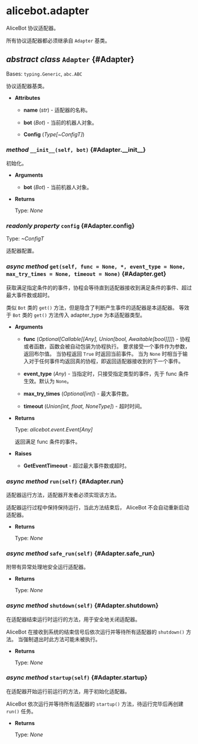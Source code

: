 # alicebot.adapter

AliceBot 协议适配器。

所有协议适配器都必须继承自 `Adapter` 基类。

## _abstract class_ `Adapter` {#Adapter}

Bases: `typing.Generic`, `abc.ABC`

协议适配器基类。

- **Attributes**

  - **name** (_str_) - 适配器的名称。

  - **bot** (_Bot_) - 当前的机器人对象。

  - **Config** (_Type\[~ConfigT\]_)

### _method_ `__init__(self, bot)` {#Adapter.\_\_init\_\_}

初始化。

- **Arguments**

  - **bot** (_Bot_) - 当前机器人对象。

- **Returns**

  Type: _None_

### _readonly property_ `config` {#Adapter.config}

Type: _~ConfigT_

适配器配置。

### _async method_ `get(self, func = None, *, event_type = None, max_try_times = None, timeout = None)` {#Adapter.get}

获取满足指定条件的的事件，协程会等待直到适配器接收到满足条件的事件、超过最大事件数或超时。

类似 `Bot` 类的 `get()` 方法，但是隐含了判断产生事件的适配器是本适配器。
等效于 `Bot` 类的 `get()` 方法传入 adapter_type 为本适配器类型。

- **Arguments**

  - **func** (_Optional\[Callable\[\[Any\], Union\[bool, Awaitable\[bool\]\]\]\]_) - 协程或者函数，函数会被自动包装为协程执行。
  要求接受一个事件作为参数，返回布尔值。
  当协程返回 `True` 时返回当前事件。
  当为 `None` 时相当于输入对于任何事件均返回真的协程，即返回适配器接收到的下一个事件。

  - **event\_type** (_Any_) - 当指定时，只接受指定类型的事件，先于 func 条件生效。默认为 `None`。

  - **max\_try\_times** (_Optional\[int\]_) - 最大事件数。

  - **timeout** (_Union\[int, float, NoneType\]_) - 超时时间。

- **Returns**

  Type: _alicebot.event.Event\[Any\]_

  返回满足 func 条件的事件。

- **Raises**

  - **GetEventTimeout** - 超过最大事件数或超时。

### _async method_ `run(self)` {#Adapter.run}

适配器运行方法，适配器开发者必须实现该方法。

适配器运行过程中保持保持运行，当此方法结束后， AliceBot 不会自动重新启动适配器。

- **Returns**

  Type: _None_

### _async method_ `safe_run(self)` {#Adapter.safe\_run}

附带有异常处理地安全运行适配器。

- **Returns**

  Type: _None_

### _async method_ `shutdown(self)` {#Adapter.shutdown}

在适配器结束运行时运行的方法，用于安全地关闭适配器。

AliceBot 在接收到系统的结束信号后依次运行并等待所有适配器的 `shutdown()` 方法。
当强制退出时此方法可能未被执行。

- **Returns**

  Type: _None_

### _async method_ `startup(self)` {#Adapter.startup}

在适配器开始运行前运行的方法，用于初始化适配器。

AliceBot 依次运行并等待所有适配器的 `startup()` 方法，待运行完毕后再创建 `run()` 任务。

- **Returns**

  Type: _None_
